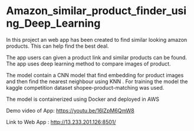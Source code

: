 # Amazon_similar_product_finder_using_Deep_Learning

In this project an web app has been created to find similar looking amazon products.
This can help find the best deal.


The app users can given a product link and similar products can be found.
The app uses deep learning method to compare images of product.

The model contain a CNN model that find embedding for product images and then find the nearest neighbour using KNN .
For training the model the kaggle competition dataset shopee-product-matching was used.

The model is containerized using Docker and deployed in AWS

Demo video of App: https://youtu.be/16IZpM6QmW8

Link to Web App : http://13.233.201.126:8501/





